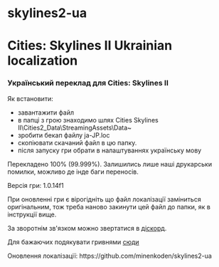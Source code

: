 # skylines2-ua
<h1>Cities: Skylines II Ukrainian localization</h4>
<h3>Український переклад для Cities: Skylines II</h3>
<p>
  Як встановити:
  <ul>
    <li>завантажити файл</li>
    <li>в папці з грою знаходимо шлях Cities Skylines II\Cities2_Data\StreamingAssets\Data~</li>
    <li>зробити бекап файлу ja-JP.loc</li>
    <li>скопіювати скачаний файл в цю папку.</li>
    <li>після запуску гри обрати в налаштуваннях українську мову</li>
  </ul>
</p>
<p>
  Перекладено 100% (99.999%). Залишились лише наші друкарськи помилки, можливо де інде баги переносів.
</p>
<p>Версія гри: 1.0.14f1</p>
<p>При оновленні гри є вірогідніть що файл локалізації заміниться оригінальним, тож треба наново закинути цей файл до папки, як в інструкції вище.</p>

<p>
  За зворотнім зв'язком можно звертатися в <a href="https://discord.gg/WzgjPA7Kga">діскорд</a>.
</p>
<p>
  Для бажаючих подякувати гривнями <a href="https://send.monobank.ua/294ki4SMr2">сюди</a>
</p>

<p>
  Оновлення локалізації: https://github.com/minenkoden/skylines2-ua
</p>

